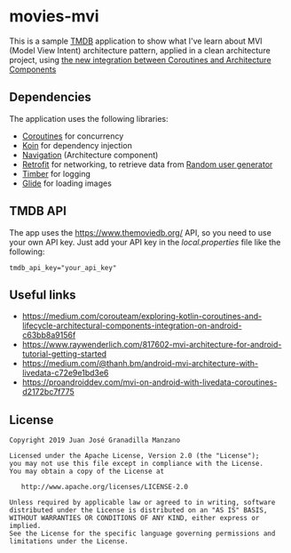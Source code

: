 # movies-mvi

This is a sample [TMDB](https://www.themoviedb.org/) application to show what I've learn about MVI (Model View Intent) architecture pattern, applied in a clean architecture project, using [the new integration between Coroutines and Architecture Components](https://medium.com/corouteam/exploring-kotlin-coroutines-and-lifecycle-architectural-components-integration-on-android-c63bb8a9156f)

## Dependencies

The application uses the following libraries:

* [Coroutines](https://developer.android.com/kotlin/coroutines) for concurrency
* [Koin](https://github.com/InsertKoinIO/koin) for dependency injection
* [Navigation](https://developer.android.com/guide/navigation) (Architecture component)
* [Retrofit](https://square.github.io/retrofit/) for networking, to retrieve data from [Random user generator](https://randomuser.me/)
* [Timber](https://github.com/JakeWharton/timber) for logging
* [Glide](https://github.com/bumptech/glide) for loading images

## TMDB API

The app uses the https://www.themoviedb.org/ API, so you need to use your own API key. Just add your API key in the *local.properties* file like the following:

```
tmdb_api_key="your_api_key"
```

## Useful links
* https://medium.com/corouteam/exploring-kotlin-coroutines-and-lifecycle-architectural-components-integration-on-android-c63bb8a9156f
* https://www.raywenderlich.com/817602-mvi-architecture-for-android-tutorial-getting-started
* https://medium.com/@thanh.bm/android-mvi-architecture-with-livedata-c72e9e1bd3e6
* https://proandroiddev.com/mvi-on-android-with-livedata-coroutines-d2172bc7f775

License
-------

    Copyright 2019 Juan José Granadilla Manzano

    Licensed under the Apache License, Version 2.0 (the "License");
    you may not use this file except in compliance with the License.
    You may obtain a copy of the License at

       http://www.apache.org/licenses/LICENSE-2.0

    Unless required by applicable law or agreed to in writing, software
    distributed under the License is distributed on an "AS IS" BASIS,
    WITHOUT WARRANTIES OR CONDITIONS OF ANY KIND, either express or implied.
    See the License for the specific language governing permissions and
    limitations under the License.